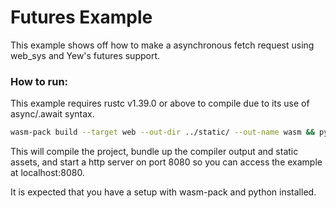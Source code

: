 # Futures Example
This example shows off how to make a asynchronous fetch request using web_sys and Yew's futures support.

### How to run:
This example requires rustc v1.39.0 or above to compile due to its use of async/.await syntax.

```sh
wasm-pack build --target web --out-dir ../static/ --out-name wasm && python -m SimpleHTTPServer 8080
```
This will compile the project, bundle up the compiler output and static assets, and start a http server on port 8080 so you can access the example at localhost:8080.

It is expected that you have a setup with wasm-pack and python installed.
